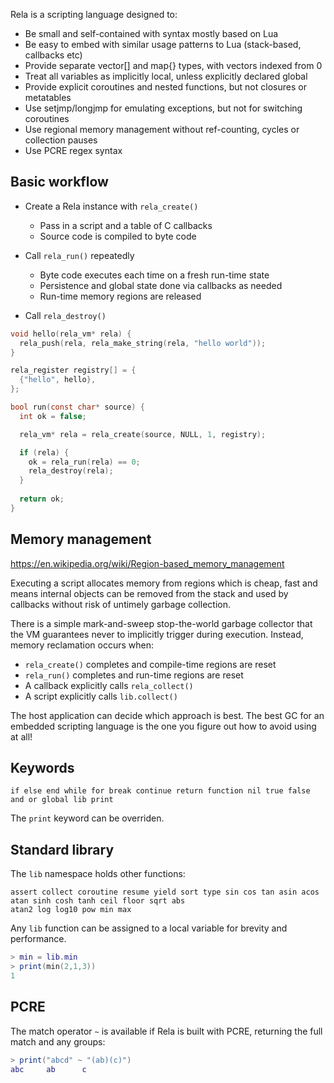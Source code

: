Rela is a scripting language designed to:

* Be small and self-contained with syntax mostly based on Lua
* Be easy to embed with similar usage patterns to Lua (stack-based, callbacks etc)
* Provide separate vector[] and map{} types, with vectors indexed from 0
* Treat all variables as implicitly local, unless explicitly declared global
* Provide explicit coroutines and nested functions, but not closures or metatables
* Use setjmp/longjmp for emulating exceptions, but not for switching coroutines
* Use regional memory management without ref-counting, cycles or collection pauses
* Use PCRE regex syntax

## Basic workflow

* Create a Rela instance with `rela_create()`
  * Pass in a script and a table of C callbacks
  * Source code is compiled to byte code

* Call `rela_run()` repeatedly
  * Byte code executes each time on a fresh run-time state
  * Persistence and global state done via callbacks as needed
  * Run-time memory regions are released

* Call `rela_destroy()`

```c
void hello(rela_vm* rela) {
  rela_push(rela, rela_make_string(rela, "hello world"));
}

rela_register registry[] = {
  {"hello", hello},
};

bool run(const char* source) {
  int ok = false;

  rela_vm* rela = rela_create(source, NULL, 1, registry);

  if (rela) {
    ok = rela_run(rela) == 0;
    rela_destroy(rela);
  }
	 
  return ok;
}
```

## Memory management

https://en.wikipedia.org/wiki/Region-based_memory_management

Executing a script allocates memory from regions which is cheap, fast and means
internal objects can be removed from the stack and used by callbacks without
risk of untimely garbage collection.

There is a simple mark-and-sweep stop-the-world garbage collector that the VM
guarantees never to implicitly trigger during execution. Instead, memory
reclamation occurs when:

* `rela_create()` completes and compile-time regions are reset
* `rela_run()` completes and run-time regions are reset
* A callback explicitly calls `rela_collect()`
* A script explicitly calls `lib.collect()`

The host application can decide which approach is best. The best GC for an
embedded scripting language is the one you figure out how to avoid using at all!

## Keywords

```
if else end while for break continue return function nil true false and or global lib print
```

The `print` keyword can be overriden.

## Standard library

The `lib` namespace holds other functions:

```
assert collect coroutine resume yield sort type sin cos tan asin acos atan sinh cosh tanh ceil floor sqrt abs
atan2 log log10 pow min max
```

Any `lib` function can be assigned to a local variable for brevity and
performance.

```lua
> min = lib.min
> print(min(2,1,3))
1
```

## PCRE

The match operator `~` is available if Rela is built with PCRE, returning the
full match and any groups:

```lua
> print("abcd" ~ "(ab)(c)")
abc     ab      c
```


